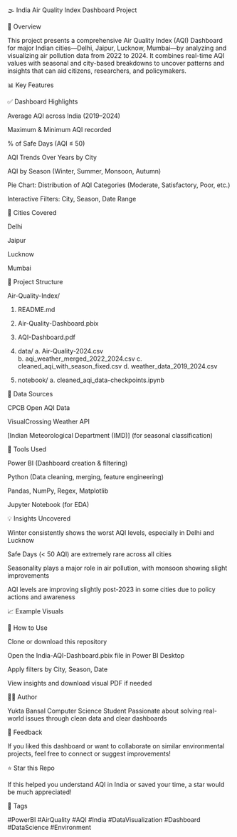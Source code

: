 🌫️ India Air Quality Index Dashboard Project

📌 Overview

This project presents a comprehensive Air Quality Index (AQI) Dashboard for major Indian cities—Delhi, Jaipur, Lucknow, Mumbai—by analyzing and visualizing air pollution data from 2022 to 2024. It combines real-time AQI values with seasonal and city-based breakdowns to uncover patterns and insights that can aid citizens, researchers, and policymakers.

📊 Key Features

✅ Dashboard Highlights

Average AQI across India (2019–2024)

Maximum & Minimum AQI recorded

% of Safe Days (AQI ≤ 50)

AQI Trends Over Years by City

AQI by Season (Winter, Summer, Monsoon, Autumn)

Pie Chart: Distribution of AQI Categories (Moderate, Satisfactory, Poor, etc.)

Interactive Filters: City, Season, Date Range


📍 Cities Covered

Delhi

Jaipur

Lucknow

Mumbai

📁 Project Structure

Air-Quality-Index/
 1. README.md                      
 2. Air-Quality-Dashboard.pbix      
 3. AQI-Dashboard.pdf       
 4. data/
    a. Air-Quality-2024.csv             
    b. aqi_weather_merged_2022_2024.csv 
    c. cleaned_aqi_with_season_fixed.csv
    d. weather_data_2019_2024.csv
                
 5. notebook/
    a. cleaned_aqi_data-checkpoints.ipynb                          

📌 Data Sources


CPCB Open AQI Data

VisualCrossing Weather API

[Indian Meteorological Department (IMD)] (for seasonal classification)

🔧 Tools Used

Power BI (Dashboard creation & filtering)

Python (Data cleaning, merging, feature engineering)

Pandas, NumPy, Regex, Matplotlib

Jupyter Notebook (for EDA)


💡 Insights Uncovered

Winter consistently shows the worst AQI levels, especially in Delhi and Lucknow

Safe Days (< 50 AQI) are extremely rare across all cities

Seasonality plays a major role in air pollution, with monsoon showing slight improvements

AQI levels are improving slightly post-2023 in some cities due to policy actions and awareness

📈 Example Visuals



🚀 How to Use

Clone or download this repository

Open the India-AQI-Dashboard.pbix file in Power BI Desktop

Apply filters by City, Season, Date

View insights and download visual PDF if needed

🙋‍♀️ Author

Yukta Bansal
Computer Science Student 
Passionate about solving real-world issues through clean data and clear dashboards

📮 Feedback

If you liked this dashboard or want to collaborate on similar environmental projects, feel free to connect or suggest improvements!

⭐ Star this Repo

If this helped you understand AQI in India or saved your time, a star would be much appreciated!

📌 Tags

#PowerBI #AirQuality #AQI #India #DataVisualization #Dashboard #DataScience #Environment